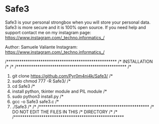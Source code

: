 # Safe3
Safe3 is your personal strongbox when you will store your personal data.
Safe3 is more secure and it is 100% open source.
If you need help and support contact me on my instagram page: https://www.instagram.com/_techno.informatics_/

Author: Samuele Valiante
Instagram: https://www.instagram.com/_techno.informatics_/

/****************************************************
                                                   /*
                   INSTALLATION                    /*
                                                   /*
/****************************************************
                                                   /*
1) git clone https://github.com/Pyr0m4ni4k/Safe3/  /*
2) sudo chmod 777 -R Safe3/                        /*
3) cd Safe3                                        /*
4) install python, tkinter module and PIL module   /*
5) sudo python3 install.py                         /*
6) gcc -o Safe3 safe3.c                            /*
7) ./Safe3                                         /*
                                                   /*
/****************************************************
                                                   /*
           DO NOT EDIT THE FILES IN THIS           /*
                     DIRECTORY                     /*
                                                   /*
/****************************************************

